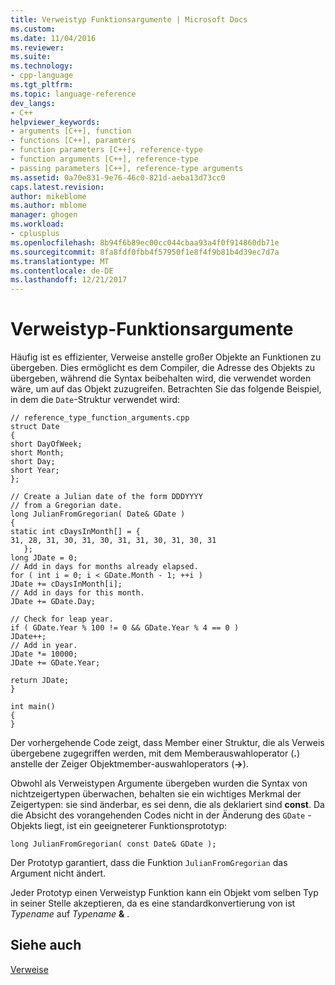 ```yaml
---
title: Verweistyp Funktionsargumente | Microsoft Docs
ms.custom: 
ms.date: 11/04/2016
ms.reviewer: 
ms.suite: 
ms.technology:
- cpp-language
ms.tgt_pltfrm: 
ms.topic: language-reference
dev_langs:
- C++
helpviewer_keywords:
- arguments [C++], function
- functions [C++], paramters
- function parameters [C++], reference-type
- function arguments [C++], reference-type
- passing parameters [C++], reference-type arguments
ms.assetid: 0a70e831-9e76-46c0-821d-aeba13d73cc0
caps.latest.revision: 
author: mikeblome
ms.author: mblome
manager: ghogen
ms.workload:
- cplusplus
ms.openlocfilehash: 8b94f6b89ec00cc044cbaa93a4f0f914860db71e
ms.sourcegitcommit: 8fa8fdf0fbb4f57950f1e8f4f9b81b4d39ec7d7a
ms.translationtype: MT
ms.contentlocale: de-DE
ms.lasthandoff: 12/21/2017
---
```

# <a name="reference-type-function-arguments"></a>Verweistyp-Funktionsargumente
Häufig ist es effizienter, Verweise anstelle großer Objekte an Funktionen zu übergeben. Dies ermöglicht es dem Compiler, die Adresse des Objekts zu übergeben, während die Syntax beibehalten wird, die verwendet worden wäre, um auf das Objekt zuzugreifen. Betrachten Sie das folgende Beispiel, in dem die `Date`-Struktur verwendet wird:  
  
```  
// reference_type_function_arguments.cpp  
struct Date  
{  
short DayOfWeek;  
short Month;  
short Day;  
short Year;  
};  
  
// Create a Julian date of the form DDDYYYY  
// from a Gregorian date.  
long JulianFromGregorian( Date& GDate )  
{  
static int cDaysInMonth[] = {  
31, 28, 31, 30, 31, 30, 31, 31, 30, 31, 30, 31  
   };  
long JDate = 0;  
// Add in days for months already elapsed.  
for ( int i = 0; i < GDate.Month - 1; ++i )  
JDate += cDaysInMonth[i];  
// Add in days for this month.  
JDate += GDate.Day;  
  
// Check for leap year.  
if ( GDate.Year % 100 != 0 && GDate.Year % 4 == 0 )  
JDate++;  
// Add in year.  
JDate *= 10000;  
JDate += GDate.Year;  
  
return JDate;  
}  
  
int main()  
{  
}  
```  
  
 Der vorhergehende Code zeigt, dass Member einer Struktur, die als Verweis übergebene zugegriffen werden, mit dem Memberauswahloperator (**.**) anstelle der Zeiger Objektmember-auswahloperators (**->**).  
  
 Obwohl als Verweistypen Argumente übergeben wurden die Syntax von nichtzeigertypen überwachen, behalten sie ein wichtiges Merkmal der Zeigertypen: sie sind änderbar, es sei denn, die als deklariert sind **const**. Da die Absicht des vorangehenden Codes nicht in der Änderung des `GDate` -Objekts liegt, ist ein geeigneterer Funktionsprototyp:  
  
```  
long JulianFromGregorian( const Date& GDate );  
```  
  
 Der Prototyp garantiert, dass die Funktion `JulianFromGregorian` das Argument nicht ändert.  
  
 Jeder Prototyp einen Verweistyp Funktion kann ein Objekt vom selben Typ in seiner Stelle akzeptieren, da es eine standardkonvertierung von ist *Typename* auf *Typename*  **&** .  
  
## <a name="see-also"></a>Siehe auch  
 [Verweise](../cpp/references-cpp.md)
